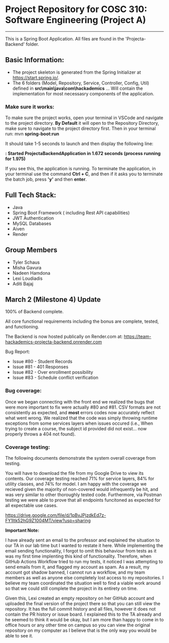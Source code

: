 # Project Repository for COSC 310: Software Engineering (Project A) 

--- 

This is a Spring Boot Application. All files are found in the 'Projecta-Backend' folder. 

## Basic Information: 

- The project skeleton is generated from the Spring Initializer at https://start.spring.io/.
- The 6 folders (Model, Repository, Service, Controller, Config, Util) defined in **src\main\java\com\hackademics** ... Will contain the implementation for most necessasry components of the application.

### Make sure it works: 
To make sure the project works, open your terminal in VSCode and navigate to the project directory. **By Default** it will open to the Repository Directory, make sure to navigate to the project directory first. Then in your terminal run: mvn **spring-boot:run** 

It should take 1-5 seconds to launch and then display the following line: 

**: Started ProjectaBackendApplication in 1.672 seconds (process running for 1.975)**

If you see this, the application is running. To terminate the application, in your terminal use the command **Ctrl + C**, and then if it asks you to terminate the batch job, press **'y'** and then **enter**. 

## Full Tech Stack: 
- Java
- Spring Boot Framework ( including Rest API capabilities)
- JWT Authentication
- MySQL Databases
- Aiven
- Render

## Group Members 
- Tyler Schaus 
- Misha Gavura
- Nadeen Hamdona
- Lexi Loudiadis
- Aditi Bajaj

## March 2 (Milestone 4) Update 

100% of Backend complete. 

All core functional requirements including the bonus are complete, tested, and functioning. 

The Backend is now hosted publically on Render.com at:
https://team-hackademics-projecta-backend.onrender.com

Bug Report: 

- Issue #80 - Student Records
- Issue #81 - 401 Responses
- Issue #82 - Over enrollment possibility 
- Issue #83 - Schedule conflict verification 

### Bug coverage: 
Once we began connecting with the front end we realized the bugs that were more important to fix were actually #80 and #81. CSV formats are not consistently as expected, and **most** errors codes now accurately reflect what went wrong. We realized that the code was simply throwing runtime exceptions from some services layers when issues occured (i.e., When trying to create a course, the subject id provided did not exist... now properly throws a 404 not found). 

### Coverage testing: 

The following documents demonstrate the system overall coverage from testing. 

You will have to download the file from my Google Drive to view its contents. Our coverage testing reached 71% for service layers, 84% for utility classes, and 74% for model. I am happy with the coverage we recieved given the majority of non-covered would infrequently be hit, and was very similar to other thoroughly tested code. Furthermore, via Postman testing we were able to prove that all endpoints funcitoned as expected for all expectable use cases.

https://drive.google.com/file/d/1pBvJPjzdkEd7z-FY1ltk52hG9Z1004MT/view?usp=sharing

**Important Note:** 

I have already sent an email to the professor and explained the situation to our TA in our lab time but I wanted to restate it here. While implementing the email sending functionality, I forgot to omit this behaviour from tests as it was my first time implenting this kind of functionality. Therefore, when GitHub Actions Workflow tried to run my tests, it noticed I was attempting to send emails from it, and flagged my account as spam. As a result, my account got shadow banned, I cannot run a workflow, and my team members as well as anyone else completely lost access to my repositories. I believe my team coordinated the situation well to find a viable work around so that we could still complete the project in its entirety on time. 

Given this, Lexi created an empty repository on her GitHub account and uploaded the final version of the project there so that you can still view the repository. It has the full commit history and all files, however it does not contain the PR history or issue board. I explained this to the TA already and he seemed to think it would be okay, but I am more than happy to come in to office hours or any other time on campus so you can view the original repository on my computer as I believe that is the only way you would be able to see it. 





